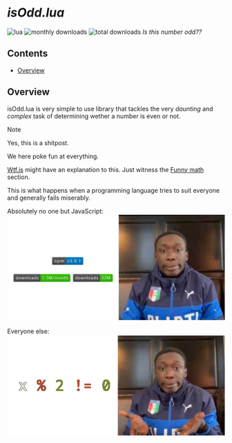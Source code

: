 # *isOdd.lua*
![lua](https://img.shields.io/badge/lua-5.4.7-blue)
![monthly downloads](https://img.shields.io/badge/downloads-Not_A_Number/month-brightgreen)
![total downloads](https://img.shields.io/badge/downloads-"32M"-brightgreen)
*Is this number odd??*

## Contents
- [Overview](#overview)

## Overview
isOdd.lua is very simple to use library that tackles the
very *daunting* and *complex* task of determining wether a
number is even or not.

> [!NOTE]
> Yes, this is a shitpost.
>
> We here poke fun at everything.

[Wtf.js](https://github.com/denysdovhan/wtfjs) might have an explanation to this.
Just witness the [Funny math](https://github.com/denysdovhan/wtfjs#funny-math) section.

This is what happens when a programming language tries to suit everyone and generally fails miserably.


Absolutely no one but JavaScript:
![JS nonsense](res/isOdd.png)

Everyone else:
![Balanced, as all things should be](res/isEvenNeeded.png)
